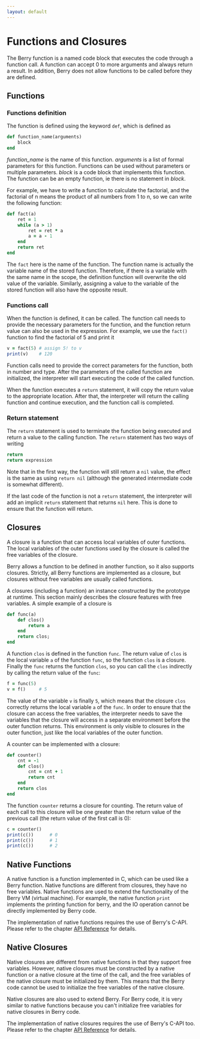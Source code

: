 ```yaml
---
layout: default
---
```


# Functions and Closures

The Berry function is a named code block that executes the code through a function call. A function can accept 0 to more arguments and always return a result. In addition, Berry does not allow functions to be called before they are defined.

## Functions

### Functions definition

The function is defined using the keyword `def`, which is defined as

``` ruby
def function_name(arguments)
    block
end
```

*function_name* is the name of this function. *arguments* is a list of formal parameters for this function. Functions can be used without parameters or multiple parameters. *block* is a code block that implements this function. The function can be an empty function, ie there is no statement in *block*.

For example, we have to write a function to calculate the factorial, and the factorial of n means the product of all numbers from 1 to n, so we can write the following function:

``` ruby
def fact(a)
    ret = 1
    while (a > 1)
        ret = ret * a
        a = a - 1
    end
    return ret
end
```

The `fact` here is the name of the function. The function name is actually the variable name of the stored function.
Therefore, if there is a variable with the same name in the scope, the definition function will overwrite the old value of the variable. Similarly, assigning a value to the variable of the stored function will also have the opposite result.

### Functions call

When the function is defined, it can be called. The function call needs to provide the necessary parameters for the function, and the function return value can also be used in the expression. For example, we use the `fact()` function to find the factorial of 5 and print it

``` ruby
v = fact(5) # assign 5! to v
print(v)    # 120
```

Function calls need to provide the correct parameters for the function, both in number and type. After the parameters of the called function are initialized, the interpreter will start executing the code of the called function.

When the function executes a `return` statement, it will copy the return value to the appropriate location. After that, the interpreter will return the calling function and continue execution, and the function call is completed.

### Return statement

The `return` statement is used to terminate the function being executed and return a value to the calling function. The `return` statement has two ways of writing

``` ruby
return
return expression
```

Note that in the first way, the function will still return a `nil` value, the effect is the same as using `return nil` (although the generated intermediate code is somewhat different).

If the last code of the function is not a `return` statement, the interpreter will add an implicit `return` statement that returns `nil` here. This is done to ensure that the function will return.

## Closures

A closure is a function that can access local variables of outer functions. The local variables of the outer functions used by the closure is called the free variables of the closure.

Berry allows a function to be defined in another function, so it also supports closures. Strictly, all Berry functions are implemented as a closure, but closures without free variables are usually called functions.

A closures (including a function) an instance constructed by the prototype at runtime. This section mainly describes the closure features with free variables. A simple example of a closure is

``` ruby
def func(a)
    def clos()
        return a
    end
    return clos;
end
```

A function `clos` is defined in the function `func`. The return value of `clos` is the local variable `a` of the function `func`, so the function `clos` is a closure. Finally the `func` returns the function `clos`, so you can call the `clos` indirectly by calling the return value of the `func`:

``` ruby
f = func(5)
v = f()     # 5
```

The value of the variable `v` is finally `5`, which means that the closure `clos` correctly returns the local variable `a` of the `func`. In order to ensure that the closure can access the free variables, the interpreter needs to save the variables that the closure will access in a separate environment before the outer function returns. This environment is only visible to closures in the outer function, just like the local variables of the outer function.

A counter can be implemented with a closure:

``` ruby
def counter()
    cnt = -1
    def clos()
        cnt = cnt + 1
        return cnt
    end
    return clos
end
```

The function `counter` returns a closure for counting. The return value of each call to this closure will be one greater than the return value of the previous call (the return value of the first call is 0):

``` ruby
c = counter()
print(c())      # 0
print(c())      # 1
print(c())      # 2
```

## Native Functions

A native function is a function implemented in C, which can be used like a Berry function. Native functions are different from closures, they have no free variables. Native functions are used to extend the functionality of the Berry VM (virtual machine). For example, the native function `print` implements the printing function for berry, and the IO operation cannot be directly implemented by Berry code.

The implementation of native functions requires the use of Berry's C-API. Please refer to the chapter [API Reference](./api-reference.html) for details.

## Native Closures

Native closures are different from native functions in that they support free variables. However, native closures must be constructed by a native function or a native closure at the time of the call, and the free variables of the native closure must be initialized by them. This means that the Berry code cannot be used to initialize the free variables of the native closure.

Native closures are also used to extend Berry. For Berry code, it is very similar to native functions because you can't initialize free variables for native closures in Berry code.

The implementation of native closures requires the use of Berry's C-API too. Please refer to the chapter [API Reference](./api-reference.html) for details.
